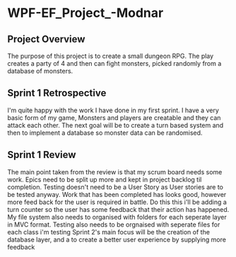 # WPF-EF_Project_-Modnar
## Project Overview
The purpose of this project is to create a small dungeon RPG. 
The play creates a party of 4 and then can fight monsters, picked randomly from a database of monsters.

## Sprint 1 Retrospective
I'm quite happy with the work I have done in my first sprint. I have a very basic form of my game, Monsters and players are creatable and they can attack each other.
The next goal will be to create a turn based system and then to implement a database so monster data can be randomised.

## Sprint 1 Review
The main point taken from the review is that my scrum board needs some work. Epics need to be split up more and kept in project backlog til completion. Testing doesn't need to be a User Story as User stories are to be tested anyway. 
Work that has been completed has looks good, however more feed back for the user is required in battle. Do this this i'll be adding a turn counter so the user has some feedback that their action has happened.
My file system also needs to organised with folders for each seperate layer in MVC format.
Testing also needs to be orgnaised with seperate files for each class i'm testing
Sprint 2's main focus will be the creation of the database layer, and a to create a better user experience by supplying more feedback

